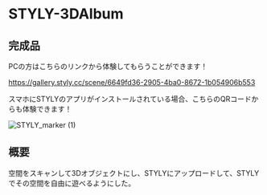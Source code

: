 # STYLY-3DAlbum

## 完成品
PCの方はこちらのリンクから体験してもらうことができます！

https://gallery.styly.cc/scene/6649fd36-2905-4ba0-8672-1b054906b553

スマホにSTYLYのアプリがインストールされている場合、こちらのQRコードからも体験できます！

![STYLY_marker (1)](https://user-images.githubusercontent.com/69253001/192767471-6ff44d4d-5147-4491-b3cf-45266e3be062.png)

## 概要
空間をスキャンして3Dオブジェクトにし、STYLYにアップロードして、STYLYでその空間を自由に遊べるようにした。

